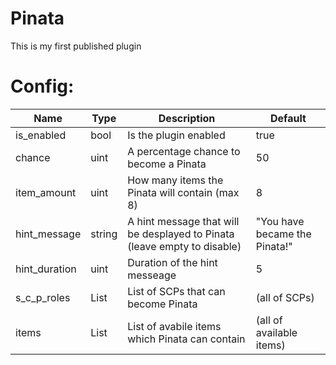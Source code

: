 # Pinata
This is my first published plugin

# Config:  
| Name | Type | Description | Default |
| --- | --- | --- | --- |
| is_enabled | bool | Is the plugin enabled | true |
| chance | uint | A percentage chance to become a Pinata | 50 |
| item_amount | uint | How many items the Pinata will contain (max 8) | 8 |
| hint_message | string | A hint message that will be desplayed to Pinata (leave empty to disable) | "You have became the Pinata!" |
| hint_duration  | uint | Duration of the hint messeage | 5 |
| s_c_p_roles | List | List of SCPs that can become Pinata | (all of SCPs)
| items | List | List of avabile items which Pinata can contain | (all of available items)
